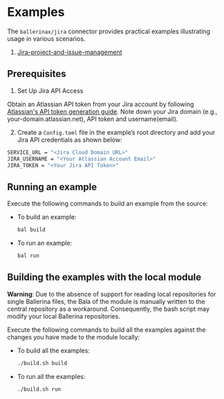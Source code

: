 # Examples

The `ballerinax/jira` connector provides practical examples illustrating usage in various scenarios.

1. [Jira-project-and-issue-management](https://github.com/ballerina-platform/module-ballerinax-jira/blob/main/examples/JiraProjectManagement/main.bal)

## Prerequisites
1. Set Up Jira API Access

Obtain an Atlassian API token from your Jira account by following [Atlassian's API token generation guide](https://central.ballerina.io/ballerinax/jira/latest#setup-guide).
Note down your Jira domain (e.g., your-domain.atlassian.net), API token and username(email).

2. Create a `Config.toml` file in the example’s root directory and add your Jira API credentials as shown below:

```bash
SERVICE_URL = "<Jira Cloud Domain URL>"
JIRA_USERNAME = "<Your Atlassian Account Email>"
JIRA_TOKEN = "<Your Jira API Token>"
```

## Running an example

Execute the following commands to build an example from the source:

* To build an example:

    ```bash
    bal build
    ```

* To run an example:

    ```bash
    bal run
    ```

## Building the examples with the local module

**Warning**: Due to the absence of support for reading local repositories for single Ballerina files, the Bala of the module is manually written to the central repository as a workaround. Consequently, the bash script may modify your local Ballerina repositories.

Execute the following commands to build all the examples against the changes you have made to the module locally:

* To build all the examples:

    ```bash
    ./build.sh build
    ```

* To run all the examples:

    ```bash
    ./build.sh run
    ```
